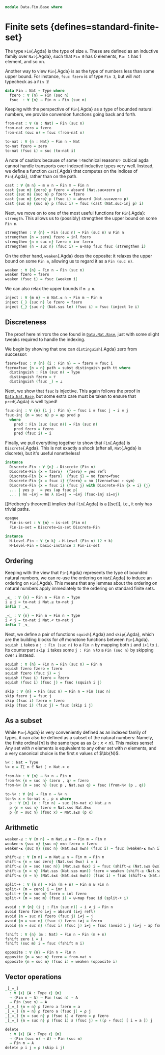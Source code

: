 <!--
```agda
open import 1Lab.Path.IdentitySystem
open import 1Lab.HLevel.Closure
open import 1Lab.HLevel
open import 1Lab.Equiv
open import 1Lab.Path
open import 1Lab.Type

open import Data.Dec.Base
open import Data.Sum.Base
open import Data.Id.Base

import Data.Nat.Base as Nat
```
-->

```agda
module Data.Fin.Base where
```

# Finite sets {defines=standard-finite-set}

The type `Fin`{.Agda} is the type of size `n`.  These are defined as an
inductive family over `Nat`{.Agda}, such that `Fin 0` has 0 elements,
`Fin 1` has 1 element, and so on.

Another way to view `Fin`{.Agda} is as the type of numbers less than
some upper bound. For instance, `fsuc fzero` is of type `Fin 3`, but
will _not_ typecheck as a `Fin 1`!

```agda
data Fin : Nat → Type where
  fzero : ∀ {n} → Fin (suc n)
  fsuc  : ∀ {n} → Fin n → Fin (suc n)
```

Keeping with the perspective of `Fin`{.Agda} as a type of bounded
natural numbers, we provide conversion functions going back and forth.

```agda
from-nat : ∀ (n : Nat) → Fin (suc n)
from-nat zero = fzero
from-nat (suc n) = fsuc (from-nat n)

to-nat : ∀ {n : Nat} → Fin n → Nat
to-nat fzero = zero
to-nat (fsuc i) = suc (to-nat i)
```

A note of caution: because of some ✨technical reasons✨ cubical
agda cannot handle transports over indexed inductive types very well.
Instead, we define a function `cast`{.Agda} that computes on
the indices of `Fin`{.Agda}, rather than on the path.

```agda
cast : ∀ {m n} → m ≡ n → Fin m → Fin n
cast {suc m} {zero} p fzero = absurd (Nat.suc≠zero p)
cast {suc m} {suc n} p fzero = fzero
cast {suc m} {zero} p (fsuc i) = absurd (Nat.suc≠zero p)
cast {suc m} {suc n} p (fsuc i) = fsuc (cast (Nat.suc-inj p) i)
```

<!--
```agda
cast-uncast : ∀ {m n} → (p : m ≡ n) → ∀ x → cast (sym p) (cast p x) ≡ x
cast-uncast {suc m} {zero} p fzero = absurd (Nat.suc≠zero p)
cast-uncast {suc m} {suc n} p fzero = refl
cast-uncast {suc m} {zero} p (fsuc x) = absurd (Nat.suc≠zero p)
cast-uncast {suc m} {suc n} p (fsuc x) = ap fsuc (cast-uncast (Nat.suc-inj p) x)

cast-is-equiv : ∀ {m n} (p : m ≡ n) → is-equiv (cast p)
cast-is-equiv p = is-iso→is-equiv $ iso
  (cast (sym p))
  (cast-uncast (sym p))
  (cast-uncast p)
```
-->

Next, we move on to one of the most useful functions for `Fin`{.Agda}:
`strength`. This allows us to (possibly) strengthen the upper bound
on some `Fin n`.

```agda
strengthen : ∀ {n} → Fin (suc n) → Fin (suc n) ⊎ Fin n
strengthen {n = zero} fzero = inl fzero
strengthen {n = suc n} fzero = inr fzero
strengthen {n = suc n} (fsuc i) = ⊎-map fsuc fsuc (strengthen i)
```

On the other hand, `weaken`{.Agda} does the opposite: it relaxes
the upper bound on some `Fin n`, allowing us to regard it as a
`Fin (suc n)`.

```agda
weaken : ∀ {n} → Fin n → Fin (suc n)
weaken fzero = fzero
weaken (fsuc i) = fsuc (weaken i)
```

We can also relax the upper bounds if `m ≤ n`.

```agda
inject : ∀ {m n} → m Nat.≤ n → Fin m → Fin n
inject {_} {suc n} le fzero = fzero
inject {_} {suc n} (Nat.s≤s le) (fsuc i) = fsuc (inject le i)
```

## Discreteness

The proof here mirrors the one found in [`Data.Nat.Base`],
just with some slight tweaks required to handle the indexing.

[`Data.Nat.Base`]: Data.Nat.Base.html

We begin by showing that one can `distinguish`{.Agda} zero
from successor:

```agda
fzero≠fsuc : ∀ {n} {i : Fin n} → ¬ fzero ≡ fsuc i
fzero≠fsuc {n = n} path = subst distinguish path tt where
  distinguish : Fin (suc n) → Type
  distinguish fzero = ⊤
  distinguish (fsuc _) = ⊥
```

Next, we show that `fsuc` is injective. This again follows
the proof in [`Data.Nat.Base`], but some extra care must be
taken to ensure that `pred`{.Agda} is well typed!

[`Data.Nat.Base`]: Data.Nat.Base.html

```agda
fsuc-inj : ∀ {n} {i j : Fin n} → fsuc i ≡ fsuc j → i ≡ j
fsuc-inj {n = suc n} p = ap pred p
  where
    pred : Fin (suc (suc n)) → Fin (suc n)
    pred fzero = fzero
    pred (fsuc i) = i
```

Finally, we pull everything together to show that `Fin`{.Agda} is
`Discrete`{.Agda}. This is not exactly a shock (after all, `Nat`{.Agda}
is discrete), but it's useful nonetheless!

```agda
instance
  Discrete-Fin : ∀ {n} → Discrete (Fin n)
  Discrete-Fin {x = fzero}  {fzero} = yes refl
  Discrete-Fin {x = fzero}  {fsuc j} = no fzero≠fsuc
  Discrete-Fin {x = fsuc i} {fzero} = no (fzero≠fsuc ∘ sym)
  Discrete-Fin {x = fsuc i} {fsuc j} with Discrete-Fin {x = i} {j}
  ... | yes p   = yes (ap fsuc p)
  ... | no ¬i≡j = no λ si=sj → ¬i≡j (fsuc-inj si=sj)
```

[[Hedberg's theorem]] implies that `Fin`{.Agda} is a [[set]], i.e., it only
has trivial paths.

```agda
opaque
  Fin-is-set : ∀ {n} → is-set (Fin n)
  Fin-is-set = Discrete→is-set Discrete-Fin

instance
  H-Level-Fin : ∀ {n k} → H-Level (Fin n) (2 + k)
  H-Level-Fin = basic-instance 2 Fin-is-set
```

<!--
```agda
instance
  Number-Fin : ∀ {n} → Number (Fin n)
  Number-Fin {n} .Number.Constraint k = k Nat.< n
  Number-Fin {n} .Number.fromNat k {{e}} = go k n e where
    go : ∀ k n → k Nat.< n → Fin n
    go zero (suc n) e = fzero
    go (suc k) (suc n) (Nat.s≤s e) = fsuc (go k n e)

open import Data.Nat.Base using (0≤x ; s≤s') public

Fin-elim
  : ∀ {ℓ} (P : ∀ {n} → Fin n → Type ℓ)
  → (∀ {n} → P {suc n} fzero)
  → (∀ {i} (j : Fin i) → P j → P (fsuc j))
  → ∀ {n} (i : Fin n) → P i
Fin-elim P pfzero pfsuc fzero = pfzero
Fin-elim P pfzero pfsuc (fsuc x) = pfsuc x (Fin-elim P pfzero pfsuc x)

fin-cons : ∀ {ℓ} {n} {P : Fin (suc n) → Type ℓ} → P 0 → (∀ x → P (fsuc x)) → ∀ x → P x
fin-cons p0 ps fzero = p0
fin-cons p0 ps (fsuc x) = ps x

fin-absurd : Fin 0 → ⊥
fin-absurd ()
```
-->

## Ordering

Keeping with the view that `Fin`{.Agda} represents the type of bounded
natural numbers, we can re-use the ordering on `Nat`{.Agda} to induce an
ordering on `Fin`{.Agda}. This means that any lemmas about the ordering
on natural numbers apply immediately to the ordering on standard finite
sets.

```agda
_≤_ : ∀ {n} → Fin n → Fin n → Type
i ≤ j = to-nat i Nat.≤ to-nat j
infix 7 _≤_

_<_ : ∀ {n} → Fin n → Fin n → Type
i < j = to-nat i Nat.< to-nat j
infix 7 _<_
```

Next, we define a pair of functions `squish`{.Agda} and `skip`{.Agda},
which are the building blocks for _all_ monotone functions between
`Fin`{.Agda}. `squish i` takes a `j : Fin (suc n)` to a `Fin n` by
mapping both `i` and `i+1` to `i`. Its counterpart `skip i` takes some
`j : Fin n` to a `Fin (suc n)` by skipping over `i` instead.

```agda
squish : ∀ {n} → Fin n → Fin (suc n) → Fin n
squish fzero fzero = fzero
squish fzero (fsuc j) = j
squish (fsuc i) fzero = fzero
squish (fsuc i) (fsuc j) = fsuc (squish i j)

skip : ∀ {n} → Fin (suc n) → Fin n → Fin (suc n)
skip fzero j = fsuc j
skip (fsuc i) fzero = fzero
skip (fsuc i) (fsuc j) = fsuc (skip i j)
```

## As a subset

While `Fin`{.Agda} is very conveniently defined as an indexed family of
types, it can also be defined as a subset of the natural numbers:
Namely, the finite ordinal $[n]$ is the same type as as $\{ x : x < n
\}$. This makes sense! Any set with $n$ elements is equivalent to any
other set with $n$ elements, and a very canonical choice is the first
$n$ values of $\bb{N}$.

```agda
ℕ< : Nat → Type
ℕ< x = Σ[ n ∈ Nat ] n Nat.< x

from-ℕ< : ∀ {n} → ℕ< n → Fin n
from-ℕ< {n = suc n} (zero , q) = fzero
from-ℕ< {n = suc n} (suc p , Nat.s≤s q) = fsuc (from-ℕ< (p , q))

to-ℕ< : ∀ {n} → Fin n → ℕ< n
to-ℕ< x = to-nat x , p x where
  p : ∀ {n} (x : Fin n) → suc (to-nat x) Nat.≤ n
  p {n = suc n} fzero = Nat.s≤s Nat.0≤x
  p {n = suc n} (fsuc x) = Nat.s≤s (p x)
```

## Arithmetic

```agda
weaken-≤ : ∀ {m n} → m Nat.≤ n → Fin m → Fin n
weaken-≤ {suc m} {suc n} m≤n fzero = fzero
weaken-≤ {suc m} {suc n} (Nat.s≤s m≤n) (fsuc i) = fsuc (weaken-≤ m≤n i)

shift-≤ : ∀ {m n} → m Nat.≤ n → Fin m → Fin n
shift-≤ {n = suc zero} (Nat.s≤s 0≤x) i = i
shift-≤ {n = suc (suc n)} (Nat.s≤s 0≤x) i = fsuc (shift-≤ (Nat.s≤s 0≤x) i)
shift-≤ {n = n} (Nat.s≤s (Nat.s≤s m≤n)) fzero = weaken (shift-≤ (Nat.s≤s m≤n) fzero)
shift-≤ {n = n} (Nat.s≤s (Nat.s≤s m≤n)) (fsuc i) = fsuc (shift-≤ (Nat.s≤s m≤n) i)

split-+ : ∀ {m n} → Fin (m + n) → Fin m ⊎ Fin n
split-+ {m = zero} i = inr i
split-+ {m = suc m} fzero = inl fzero
split-+ {m = suc m} (fsuc i) = ⊎-map fsuc id (split-+ i)

avoid : ∀ {n} (i j : Fin (suc n)) → i ≠ j → Fin n
avoid fzero fzero i≠j = absurd (i≠j refl)
avoid {n = suc n} fzero (fsuc j) i≠j = j
avoid {n = suc n} (fsuc i) fzero i≠j = fzero
avoid {n = suc n} (fsuc i) (fsuc j) i≠j = fsuc (avoid i j (i≠j ∘ ap fsuc))

fshift : ∀ {n} (m : Nat) → Fin n → Fin (m + n)
fshift zero i = i
fshift (suc m) i = fsuc (fshift m i)

opposite : ∀ {n} → Fin n → Fin n
opposite {n = suc n} fzero = from-nat n
opposite {n = suc n} (fsuc i) = weaken (opposite i)
```

## Vector operations

```agda
_[_≔_]
  : ∀ {ℓ} {A : Type ℓ} {n}
  → (Fin n → A) → Fin (suc n) → A
  → Fin (suc n) → A
_[_≔_] {n = n} ρ fzero a fzero = a
_[_≔_] {n = n} ρ fzero a (fsuc j) = ρ j
_[_≔_] {n = suc n} ρ (fsuc i) a fzero = ρ fzero
_[_≔_] {n = suc n} ρ (fsuc i) a (fsuc j) = ((ρ ∘ fsuc) [ i ≔ a ]) j

delete
  : ∀ {ℓ} {A : Type ℓ} {n}
  → (Fin (suc n) → A) → Fin (suc n)
  → Fin n → A
delete ρ i j = ρ (skip i j)
```
